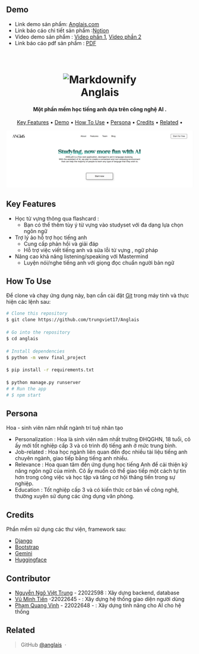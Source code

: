 ## Demo 
- Link demo sản phẩm: [Anglais.com](https://anglais-nhom33.onrender.com)
- Link báo cáo chi tiết sản phẩm :[Notion]( https://sparkly-magazine-bbc.notion.site/B-o-c-o-b-i-t-p-l-n-c-ng-ngh-ph-n-m-m-59372d741b694b23a6866bb57d57665d?pvs=4)
- Video demo sản phẩm : [Video phần 1](https://drive.google.com/file/d/1pCVs5XSKNgHtsFo_Z-ABNq9jVXfU3ECd/view?usp=sharing), [Video phần 2](https://drive.google.com/file/d/1VLjAww3E9c3p_-jP5goQ7k0V0NmzRbjQ/view?usp=sharing)
- Link báo cáo pdf sản phẩm : [PDF](https://drive.google.com/file/d/1leogmF8Ogfd15S2x6jFDm2g3lAWHTANf/view?usp=sharing)
<h1 align="center">
  <br>
  <img src ="./intro/Logo.jpg" alt="Markdownify" width="200"></img>
  <br>
  Anglais
  <br>
</h1>

<h4 align="center">Một phần mềm học tiếng anh dựa trên công nghệ AI <a href="" target="_blank"></a>.</h4>



<p align="center">
  <a href="#key-features">Key Features</a> •
  <a href="#demo">Demo</a> •
  <a href="#how-to-use">How To Use</a> •
  <a href="#persona">Persona</a> •
  <a href="#credits">Credits</a> •
  <a href="#related">Related</a> •
</p>

![screenshot](./intro/Screenshot.png)

## Key Features



* Học từ vựng thông qua flashcard : 
  - Bạn có thể thêm tùy ý từ vựng vào studyset với đa dạng lựa chọn ngôn ngữ 
* Trợ lý ảo hỗ trợ học tiếng anh
  - Cung cấp phản hồi và giải đáp
  - Hỗ trợ việc viết tiếng anh và sửa lỗi từ vựng , ngữ pháp
* Nâng cao khả năng listening/speaking với Mastermind
  - Luyện nói/nghe tiếng anh với giọng đọc chuẩn người bản ngữ



## How To Use

Để clone và chạy ứng dụng này, bạn cần cài đặt [Git](https://git-scm.com) trong máy tính và thực hiện các lệnh sau: 

```bash
# Clone this repository
$ git clone https://github.com/trungviet17/Anglais

# Go into the repository
$ cd anglais

# Install dependencies
$ python -m venv final_project 

$ pip install -r requirements.txt

$ python manage.py runserver
# # Run the app
# $ npm start
```

## Persona
Hoa - sinh viên năm nhất ngành trí tuệ nhân tạo
- Personalization : Hoa là sinh viên năm nhất trường ĐHQGHN, 18 tuổi, cô ấy mới tốt nghiệp cấp 3 và có trình độ tiếng anh ở mức trung bình.
- Job-related : Hoa học ngành liên quan đến đọc nhiều tài liệu tiếng anh chuyên ngành, giao tiếp bằng tiếng anh nhiều.
- Relevance : Hoa quan tâm đến ứng dụng học tiếng Anh để cải thiện kỹ năng ngôn ngữ của mình. Cô ấy muốn có thể giao tiếp một cách tự tin hơn trong công việc và học tập và tăng cơ hội thăng tiến trong sự nghiệp.
- Education : Tốt nghiệp cấp 3 và có kiến thức cơ bản về công nghệ, thường xuyên sử dụng các ứng dụng văn phòng.


## Credits

Phần mềm sử dụng các thư viện, framework sau: 


- [Django](https://www.djangoproject.com/)
- [Bootstrap](https://getbootstrap.com/)
- [Gemini]([https://openai.com/blog/openai-api](https://ai.google.dev/gemini-api?hl=vi))
- [Huggingface](https://huggingface.co/facebook/mms-tts-eng)

## Contributor
- [Nguyễn Ngô Việt Trung](https://github.com/trungviet17/) - 22022598 : Xây dựng backend, database 
- [Vũ Minh Tiến](https://github.com/TienVM2004) -22022645 -  : Xây dựng hệ thống giao diện người dùng 
- [Phạm Quang Vinh](https://github.com/VinhPhamAI) - 22022648 -  : Xây dựng tính năng cho AI cho hệ thống 






## Related

> GitHub [@anglais](https://github.com/trungviet17/Anglais) &nbsp;&middot;&nbsp;


